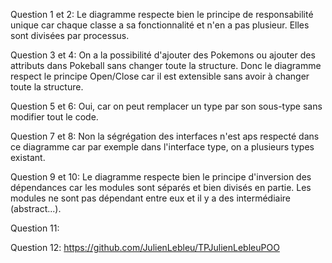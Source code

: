 Question 1 et 2:
Le diagramme respecte bien le principe de responsabilité unique car chaque classe a sa fonctionnalité et n'en a pas plusieur. 
Elles sont divisées par processus.

Question 3 et 4:
On a la possibilité d'ajouter des Pokemons ou ajouter des attributs dans Pokeball sans changer toute la structure.
Donc le diagramme respect le principe Open/Close car il est extensible sans avoir à changer toute la structure.

Question 5 et 6:
Oui, car on peut remplacer un type par son sous-type sans modifier tout le code.

Question 7 et 8:
Non la ségrégation des interfaces n'est aps respecté dans ce diagramme car par exemple dans l'interface type, on a plusieurs types existant.

Question 9 et 10: 
Le diagramme respecte bien le principe d'inversion des dépendances car les modules sont séparés et bien divisés en partie.
Les modules ne sont pas dépendant entre eux et il y a des intermédiaire (abstract...).

Question 11:

Question 12:
https://github.com/JulienLebleu/TPJulienLebleuPOO 

